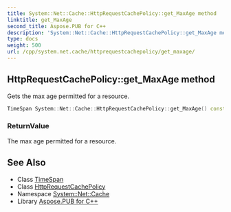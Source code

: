 ```yaml
---
title: System::Net::Cache::HttpRequestCachePolicy::get_MaxAge method
linktitle: get_MaxAge
second_title: Aspose.PUB for C++
description: 'System::Net::Cache::HttpRequestCachePolicy::get_MaxAge method. Gets the max age permitted for a resource in C++.'
type: docs
weight: 500
url: /cpp/system.net.cache/httprequestcachepolicy/get_maxage/
---
```

## HttpRequestCachePolicy::get_MaxAge method


Gets the max age permitted for a resource.

```cpp
TimeSpan System::Net::Cache::HttpRequestCachePolicy::get_MaxAge() const
```


### ReturnValue

The max age permitted for a resource.

## See Also

* Class [TimeSpan](../../../system/timespan/)
* Class [HttpRequestCachePolicy](../)
* Namespace [System::Net::Cache](../../)
* Library [Aspose.PUB for C++](../../../)
